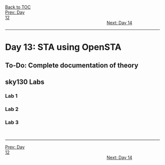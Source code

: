 [Back to TOC](../README.md)  
[Prev: Day 12](Day_12.md)$~~~~~~~~~~~~~~~~~~~~~~~~~~~~~~~~~~~~~~~~~~~~~~~~~~~~~~~~~~~~~~~~~~~~~~~~~~~~~~~~~~~~~~~~~~~~~~~~~~~~~~~~~~~~~~~~~~~~~~~~~~~~~~~~~~~~~~~~~~~~~~~~~~~~~~~~~~~~~~~~~~~~~~~~~~~~~~~~~~~~~~~~~~~~~~~~~~~~~~~~~~~~~~~~$[Next: Day 14](Day_14.md)  
_________________________________________________________________________________________________________  
# Day 13: STA using OpenSTA
## To-Do: Complete documentation of theory

## sky130 Labs
### Lab 1
### Lab 2
### Lab 3


<br>

_________________________________________________________________________________________________________  
[Prev: Day 12](Day_12.md)$~~~~~~~~~~~~~~~~~~~~~~~~~~~~~~~~~~~~~~~~~~~~~~~~~~~~~~~~~~~~~~~~~~~~~~~~~~~~~~~~~~~~~~~~~~~~~~~~~~~~~~~~~~~~~~~~~~~~~~~~~~~~~~~~~~~~~~~~~~~~~~~~~~~~~~~~~~~~~~~~~~~~~~~~~~~~~~~~~~~~~~~~~~~~~~~~~~~~~~~~~~~~~~~~$[Next: Day 14](Day_14.md)  

